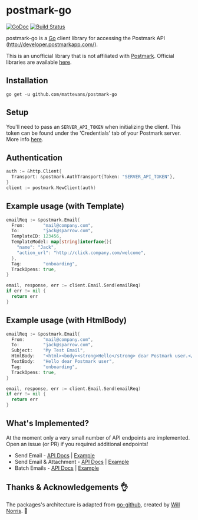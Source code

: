 # postmark-go

[![GoDoc](https://godoc.org/github.com/mattevans/postmark-go?status.svg)](https://godoc.org/github.com/mattevans/postmark-go)
[![Build Status](https://travis-ci.org/mattevans/postmark-go.svg?branch=master)](https://travis-ci.org/mattevans/postmark-go)

postmark-go is a [Go](http://golang.org) client library for accessing the Postmark API (http://developer.postmarkapp.com/).

This is an unofficial library that is not affiliated with [Postmark](http://postmarkapp.com). Official libraries are available
[here](http://developer.postmarkapp.com/developer-official-libs.html).

Installation
-----------------

`go get -u github.com/mattevans/postmark-go`

Setup
-----------------

You'll need to pass an `SERVER_API_TOKEN` when initializing the client. This token can be
found under the 'Credentials' tab of your Postmark server. More info [here](http://developer.postmarkapp.com/developer-api-overview.html#authentication).

Authentication
-------------
```go
auth := &http.Client{
  Transport: &postmark.AuthTransport{Token: "SERVER_API_TOKEN"},
}
client := postmark.NewClient(auth)
```

Example usage (with Template)
-------------

```go
emailReq := &postmark.Email{
  From:       "mail@company.com",
  To:         "jack@sparrow.com",
  TemplateID: 123456,
  TemplateModel: map[string]interface{}{
    "name": "Jack",
    "action_url": "http://click.company.com/welcome",
  },
  Tag:        "onboarding",
  TrackOpens: true,
}

email, response, err := client.Email.Send(emailReq)
if err != nil {
  return err
}
```

Example usage (with HtmlBody)
-------------

```go
emailReq := &postmark.Email{
  From:       "mail@company.com",
  To:         "jack@sparrow.com",
  Subject:    "My Test Email",
  HtmlBody:   "<html><body><strong>Hello</strong> dear Postmark user.</body></html>",
  TextBody:   "Hello dear Postmark user",
  Tag:        "onboarding",
  TrackOpens: true,
}

email, response, err := client.Email.Send(emailReq)
if err != nil {
  return err
}
```

What's Implemented?
----------------

At the moment only a very small number of API endpoints are implemented. Open an
issue (or PR) if you required additional endpoints!

- Send Email - [API Docs](http://developer.postmarkapp.com/developer-api-email.html#send-email) | [Example](examples/send-email/main.go)
- Send Email & Attachment - [API Docs](http://developer.postmarkapp.com/developer-api-email.html#send-email) | [Example](examples/send-email-attachment/main.go)
- Batch Emails - [API Docs](http://developer.postmarkapp.com/developer-api-email.html#batch-emails) | [Example](examples/batch-emails/main.go)

Thanks &amp; Acknowledgements :ok_hand:
----------------

The packages's architecture is adapted from
[go-github](https://github.com/google/go-github), created by [Will
Norris](https://github.com/willnorris). :beers:
